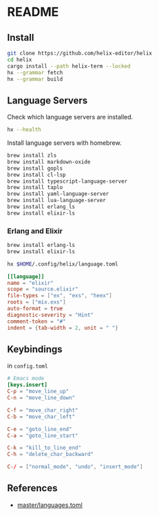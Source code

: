 # README

## Install

```bash
git clone https://github.com/helix-editor/helix
cd helix
cargo install --path helix-term --locked
hx --grammar fetch
hx --grammar build
```

## Language Servers

Check which language servers are installed.

```bash
hx --health 
```

Install language servers with homebrew.

```bash
brew install zls
brew install markdown-oxide
brew install gopls
brew install cl-lsp
brew install typescript-language-server
brew install taplo
brew install yaml-language-server
brew install lua-language-server
brew install erlang_ls
brew install elixir-ls
```

### Erlang and Elixir

```bash
brew install erlang-ls
brew install elixir-ls

hx $HOME/.config/helix/language.toml
```

```toml
[[language]]
name = "elixir"
scope = "source.elixir"
file-types = ["ex", "exs", "heex"]
roots = ["mix.exs"]
auto-format = true
diagnostic-severity = "Hint"
comment-token = "#"
indent = {tab-width = 2, unit = " "}
```
## Keybindings

in `config.toml`

```toml
# Emacs mode
[keys.insert]
C-p = "move_line_up"
C-n = "move_line_down"

C-f = "move_char_right"
C-b = "move_char_left"

C-e = "goto_line_end"
C-a = "goto_line_start"

C-k = "kill_to_line_end"
C-h = "delete_char_backward"

C-/ = ["normal_mode", "undo", "insert_mode"]
```

## References

- [master/languages.toml](https://raw.githubusercontent.com/helix-editor/helix/master/languages.toml)
